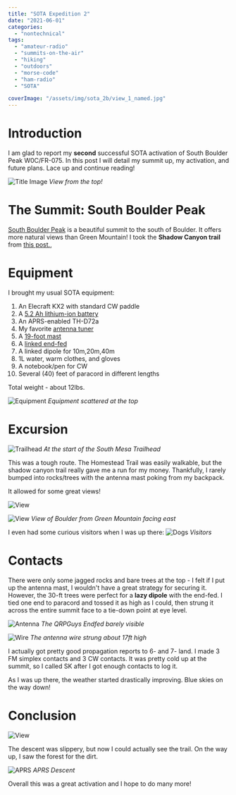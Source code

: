 ```yaml
---
title: "SOTA Expedition 2"
date: "2021-06-01"
categories:
  - "nontechnical"
tags:
  - "amateur-radio"
  - "summits-on-the-air"
  - "hiking"
  - "outdoors"
  - "morse-code"
  - "ham-radio"
  - "SOTA"

coverImage: "/assets/img/sota_2b/view_1_named.jpg"
---
```

# Introduction

I am glad to report my **second** successful SOTA activation of South Boulder Peak W0C/FR-075. In this post I will detail my summit up, my activation, and future plans. Lace up and continue reading!

![Title Image](/assets/img/sota_2b/view_1_named.jpg)
_View from the top!_

# The Summit: South Boulder Peak

[South Boulder Peak](https://summits.sota.org.uk/summit/W0C/FR-075) is a beautiful summit to the south of Boulder. It offers more natural views than Green Mountain! I took the **Shadow Canyon trail** from [this post.](https://www.alltrails.com/trail/us/colorado/south-boulder-peak-trail),


# Equipment

I brought my usual SOTA equipment:

1. An Elecraft KX2 with standard CW paddle
2. A [5.2 Ah lithium-ion battery](https://power.tenergy.com/at-tenergy-li-ion-18650-11-1v-5200mah-rechargeable-battery-pack-w-pcb-3s2p-57-72wh-9a-rate/)
3. An APRS-enabled TH-D72a
3. My favorite [antenna tuner](https://steadynet.com/emtech/zm2-kit-bnc-connectors)
4. A [19-foot mast](https://tmastco.com/main/page_products_telescopic_poles.html)
5. A [linked end-fed](https://qrpguys.com/qrpguys-end-fed-wire-antenna)
6. A linked dipole for 10m,20m,40m
7. 1L water, warm clothes, and gloves
8. A notebook/pen for CW
9. Several (40) feet of paracord in different lengths

Total weight - about 12lbs.

![Equipment](/assets/img/sota_2b/radio.jpg)
_Equipment scattered at the top_

# Excursion

![Trailhead](/assets/img/sota_2b/trailhead.jpg)
_At the start of the South Mesa Trailhead_

This was a tough route. The Homestead Trail was easily walkable, but the shadow canyon trail really gave me a run for my money. Thankfully, I rarely bumped into rocks/trees with the antenna mast poking from my backpack.

It allowed for some great views!

![View](/assets/img/sota_2b/img_2.jpg)

![View](/assets/img/sota_2/view.jpg)
_View of Boulder from Green Mountain facing east_

I even had some curious visitors when I was up there:
![Dogs](/assets/img/sota_2b/dogs.jpg)
_Visitors_

# Contacts

There were only some jagged rocks and bare trees at the top - I felt if I put up the antenna mast, I wouldn't have a great strategy for securing it. However, the 30-ft trees were perfect for a **lazy dipole** with the end-fed. I tied one end to paracord and tossed it as high as I could, then strung it across the entire summit face to a tie-down point at eye level.

![Antenna](/assets/img/sota_2b/endfed.jpg)
_The QRPGuys Endfed barely visible_

![Wire](/assets/img/sota_2b/endfed_vis.jpg)
_The antenna wire strung about 17ft high_

I actually got pretty good propagation reports to 6- and 7- land. I made 3 FM simplex contacts and 3 CW contacts. It was pretty cold up at the summit, so I called SK after I got enough contacts to log it.

As I was up there, the weather started drastically improving. Blue skies on the way down!


# Conclusion

![View](/assets/img/sota_2b/view_1.jpg)

The descent was slippery, but now I could actually see the trail. On the way up, I saw the forest for the dirt.

![APRS](/assets/img/sota_2/aprs_descent.PNG)
_APRS Descent_

Overall this was a great activation and I hope to do many more!
